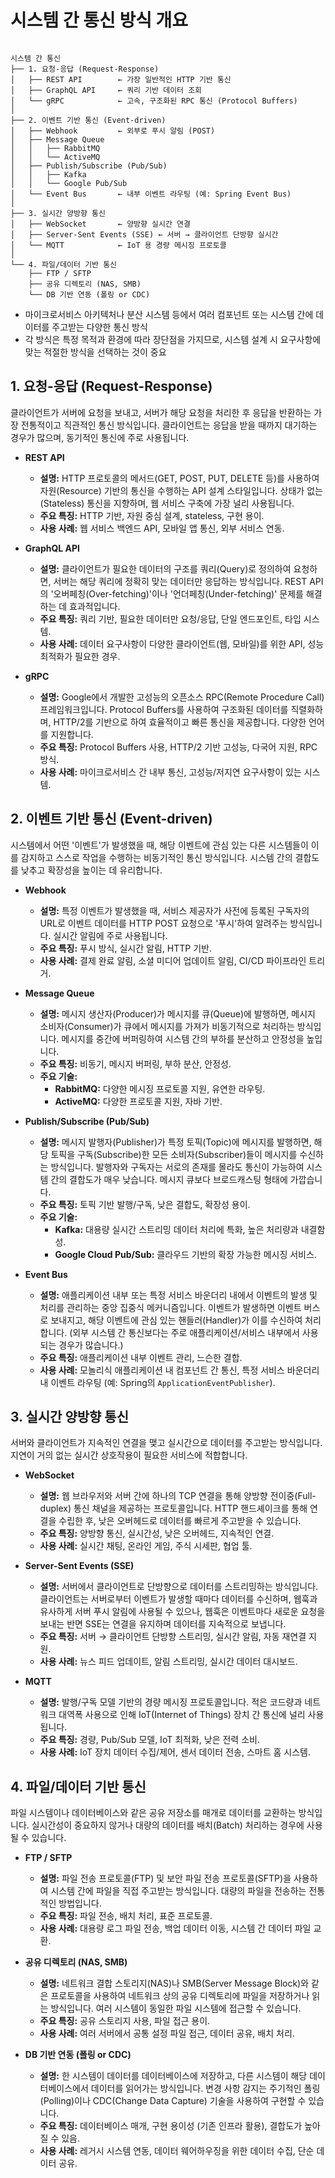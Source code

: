 # 시스템 간 통신 방식 개요

```

시스템 간 통신
├── 1. 요청-응답 (Request-Response)
│   ├── REST API        ← 가장 일반적인 HTTP 기반 통신
│   ├── GraphQL API     ← 쿼리 기반 데이터 조회
│   └── gRPC            ← 고속, 구조화된 RPC 통신 (Protocol Buffers)
│
├── 2. 이벤트 기반 통신 (Event-driven)
│   ├── Webhook         ← 외부로 푸시 알림 (POST)
│   ├── Message Queue
│   │   ├── RabbitMQ
│   │   └── ActiveMQ
│   ├── Publish/Subscribe (Pub/Sub)
│   │   ├── Kafka
│   │   └── Google Pub/Sub
│   └── Event Bus       ← 내부 이벤트 라우팅 (예: Spring Event Bus)
│
├── 3. 실시간 양방향 통신
│   ├── WebSocket       ← 양방향 실시간 연결
│   ├── Server-Sent Events (SSE) ← 서버 → 클라이언트 단방향 실시간
│   └── MQTT            ← IoT 용 경량 메시징 프로토콜
│
└── 4. 파일/데이터 기반 통신
    ├── FTP / SFTP
    ├── 공유 디렉토리 (NAS, SMB)
    └── DB 기반 연동 (폴링 or CDC)

```

 - 마이크로서비스 아키텍처나 분산 시스템 등에서 여러 컴포넌트 또는 시스템 간에 데이터를 주고받는 다양한 통신 방식
 - 각 방식은 특정 목적과 환경에 따라 장단점을 가지므로, 시스템 설계 시 요구사항에 맞는 적절한 방식을 선택하는 것이 중요

## 1. 요청-응답 (Request-Response)

클라이언트가 서버에 요청을 보내고, 서버가 해당 요청을 처리한 후 응답을 반환하는 가장 전통적이고 직관적인 통신 방식입니다. 클라이언트는 응답을 받을 때까지 대기하는 경우가 많으며, 동기적인 통신에 주로 사용됩니다.

* **REST API**
    * **설명:** HTTP 프로토콜의 메서드(GET, POST, PUT, DELETE 등)를 사용하여 자원(Resource) 기반의 통신을 수행하는 API 설계 스타일입니다. 상태가 없는(Stateless) 통신을 지향하며, 웹 서비스 구축에 가장 널리 사용됩니다.
    * **주요 특징:** HTTP 기반, 자원 중심 설계, stateless, 구현 용이.
    * **사용 사례:** 웹 서비스 백엔드 API, 모바일 앱 통신, 외부 서비스 연동.

* **GraphQL API**
    * **설명:** 클라이언트가 필요한 데이터의 구조를 쿼리(Query)로 정의하여 요청하면, 서버는 해당 쿼리에 정확히 맞는 데이터만 응답하는 방식입니다. REST API의 '오버페칭(Over-fetching)'이나 '언더페칭(Under-fetching)' 문제를 해결하는 데 효과적입니다.
    * **주요 특징:** 쿼리 기반, 필요한 데이터만 요청/응답, 단일 엔드포인트, 타입 시스템.
    * **사용 사례:** 데이터 요구사항이 다양한 클라이언트(웹, 모바일)를 위한 API, 성능 최적화가 필요한 경우.

* **gRPC**
    * **설명:** Google에서 개발한 고성능의 오픈소스 RPC(Remote Procedure Call) 프레임워크입니다. Protocol Buffers를 사용하여 구조화된 데이터를 직렬화하며, HTTP/2를 기반으로 하여 효율적이고 빠른 통신을 제공합니다. 다양한 언어를 지원합니다.
    * **주요 특징:** Protocol Buffers 사용, HTTP/2 기반 고성능, 다국어 지원, RPC 방식.
    * **사용 사례:** 마이크로서비스 간 내부 통신, 고성능/저지연 요구사항이 있는 시스템.

## 2. 이벤트 기반 통신 (Event-driven)

시스템에서 어떤 '이벤트'가 발생했을 때, 해당 이벤트에 관심 있는 다른 시스템들이 이를 감지하고 스스로 작업을 수행하는 비동기적인 통신 방식입니다. 시스템 간의 결합도를 낮추고 확장성을 높이는 데 유리합니다.

* **Webhook**
    * **설명:** 특정 이벤트가 발생했을 때, 서비스 제공자가 사전에 등록된 구독자의 URL로 이벤트 데이터를 HTTP POST 요청으로 '푸시'하여 알려주는 방식입니다. 실시간 알림에 주로 사용됩니다.
    * **주요 특징:** 푸시 방식, 실시간 알림, HTTP 기반.
    * **사용 사례:** 결제 완료 알림, 소셜 미디어 업데이트 알림, CI/CD 파이프라인 트리거.

* **Message Queue**
    * **설명:** 메시지 생산자(Producer)가 메시지를 큐(Queue)에 발행하면, 메시지 소비자(Consumer)가 큐에서 메시지를 가져가 비동기적으로 처리하는 방식입니다. 메시지를 중간에 버퍼링하여 시스템 간의 부하를 분산하고 안정성을 높입니다.
    * **주요 특징:** 비동기, 메시지 버퍼링, 부하 분산, 안정성.
    * **주요 기술:**
        * **RabbitMQ:** 다양한 메시징 프로토콜 지원, 유연한 라우팅.
        * **ActiveMQ:** 다양한 프로토콜 지원, 자바 기반.

* **Publish/Subscribe (Pub/Sub)**
    * **설명:** 메시지 발행자(Publisher)가 특정 토픽(Topic)에 메시지를 발행하면, 해당 토픽을 구독(Subscribe)한 모든 소비자(Subscriber)들이 메시지를 수신하는 방식입니다. 발행자와 구독자는 서로의 존재를 몰라도 통신이 가능하여 시스템 간의 결합도가 매우 낮습니다. 메시지 큐보다 브로드캐스팅 형태에 가깝습니다.
    * **주요 특징:** 토픽 기반 발행/구독, 낮은 결합도, 확장성 용이.
    * **주요 기술:**
        * **Kafka:** 대용량 실시간 스트리밍 데이터 처리에 특화, 높은 처리량과 내결함성.
        * **Google Cloud Pub/Sub:** 클라우드 기반의 확장 가능한 메시징 서비스.

* **Event Bus**
    * **설명:** 애플리케이션 내부 또는 특정 서비스 바운더리 내에서 이벤트의 발생 및 처리를 관리하는 중앙 집중식 메커니즘입니다. 이벤트가 발생하면 이벤트 버스로 보내지고, 해당 이벤트에 관심 있는 핸들러(Handler)가 이를 수신하여 처리합니다. (외부 시스템 간 통신보다는 주로 애플리케이션/서비스 내부에서 사용되는 경우가 많습니다.)
    * **주요 특징:** 애플리케이션 내부 이벤트 관리, 느슨한 결합.
    * **사용 사례:** 모놀리식 애플리케이션 내 컴포넌트 간 통신, 특정 서비스 바운더리 내 이벤트 라우팅 (예: Spring의 `ApplicationEventPublisher`).

## 3. 실시간 양방향 통신

서버와 클라이언트가 지속적인 연결을 맺고 실시간으로 데이터를 주고받는 방식입니다. 지연이 거의 없는 실시간 상호작용이 필요한 서비스에 적합합니다.

* **WebSocket**
    * **설명:** 웹 브라우저와 서버 간에 하나의 TCP 연결을 통해 양방향 전이중(Full-duplex) 통신 채널을 제공하는 프로토콜입니다. HTTP 핸드셰이크를 통해 연결을 수립한 후, 낮은 오버헤드로 데이터를 빠르게 주고받을 수 있습니다.
    * **주요 특징:** 양방향 통신, 실시간성, 낮은 오버헤드, 지속적인 연결.
    * **사용 사례:** 실시간 채팅, 온라인 게임, 주식 시세판, 협업 툴.

* **Server-Sent Events (SSE)**
    * **설명:** 서버에서 클라이언트로 단방향으로 데이터를 스트리밍하는 방식입니다. 클라이언트는 서버로부터 이벤트가 발생할 때마다 데이터를 수신하며, 웹훅과 유사하게 서버 푸시 알림에 사용될 수 있으나, 웹훅은 이벤트마다 새로운 요청을 보내는 반면 SSE는 연결을 유지하며 데이터를 지속적으로 보냅니다.
    * **주요 특징:** 서버 → 클라이언트 단방향 스트리밍, 실시간 알림, 자동 재연결 지원.
    * **사용 사례:** 뉴스 피드 업데이트, 알림 스트리밍, 실시간 데이터 대시보드.

* **MQTT**
    * **설명:** 발행/구독 모델 기반의 경량 메시징 프로토콜입니다. 적은 코드량과 네트워크 대역폭 사용으로 인해 IoT(Internet of Things) 장치 간 통신에 널리 사용됩니다.
    * **주요 특징:** 경량, Pub/Sub 모델, IoT 최적화, 낮은 전력 소비.
    * **사용 사례:** IoT 장치 데이터 수집/제어, 센서 데이터 전송, 스마트 홈 시스템.

## 4. 파일/데이터 기반 통신

파일 시스템이나 데이터베이스와 같은 공유 저장소를 매개로 데이터를 교환하는 방식입니다. 실시간성이 중요하지 않거나 대량의 데이터를 배치(Batch) 처리하는 경우에 사용될 수 있습니다.

* **FTP / SFTP**
    * **설명:** 파일 전송 프로토콜(FTP) 및 보안 파일 전송 프로토콜(SFTP)을 사용하여 시스템 간에 파일을 직접 주고받는 방식입니다. 대량의 파일을 전송하는 전통적인 방법입니다.
    * **주요 특징:** 파일 전송, 배치 처리, 표준 프로토콜.
    * **사용 사례:** 대용량 로그 파일 전송, 백업 데이터 이동, 시스템 간 데이터 파일 교환.

* **공유 디렉토리 (NAS, SMB)**
    * **설명:** 네트워크 결합 스토리지(NAS)나 SMB(Server Message Block)와 같은 프로토콜을 사용하여 네트워크 상의 공유 디렉토리에 파일을 저장하거나 읽는 방식입니다. 여러 시스템이 동일한 파일 시스템에 접근할 수 있습니다.
    * **주요 특징:** 공유 스토리지 사용, 파일 접근 용이.
    * **사용 사례:** 여러 서버에서 공통 설정 파일 접근, 데이터 공유, 배치 처리.

* **DB 기반 연동 (폴링 or CDC)**
    * **설명:** 한 시스템이 데이터를 데이터베이스에 저장하고, 다른 시스템이 해당 데이터베이스에서 데이터를 읽어가는 방식입니다. 변경 사항 감지는 주기적인 폴링(Polling)이나 CDC(Change Data Capture) 기술을 사용하여 구현할 수 있습니다.
    * **주요 특징:** 데이터베이스 매개, 구현 용이성 (기존 인프라 활용), 결합도가 높아질 수 있음.
    * **사용 사례:** 레거시 시스템 연동, 데이터 웨어하우징을 위한 데이터 수집, 단순 데이터 공유.

